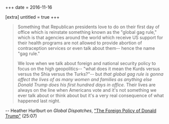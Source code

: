 +++
date = 2016-11-16

[extra]
untitled = true
+++

> Something that Republican presidents love to do on their first day of office which is reinstate something known as the "global gag rule," which is that agencies around the world which receive US support for their health programs are not allowed to provide abortion of contraception services or even talk about them-- hence the name "gag rule."
>
> We love when we talk about foreign and national security policy to focus on the high geopolitics-- "what does it mean the Kurds versus versus the Shia versus the Turks?"-- but *that global gag rule is gonna affect the lives of as many women and families as anything else Donald Trump does his first hundred days in office.* Their lives are always on the line when Americans vote and it's not something we ever talk about or think about but it's a very real consequence of what happened last night.

-- Heather Hurlburt on *Global Dispatches*, ["The Foreign Policy of Donald Trump"](http://www.globaldispatchespodcast.com/the-foreign-policy-of-donald-trump/) (25:07)

